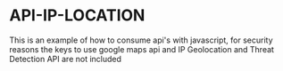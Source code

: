 # API-IP-LOCATION

This is an example of how to consume api's with javascript, for security reasons the keys to use google maps api and IP Geolocation and Threat Detection API are not included
